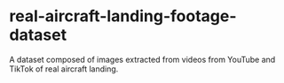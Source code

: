 # real-aircraft-landing-footage-dataset
A dataset composed of images extracted from videos from YouTube and TikTok of real aircraft landing.
